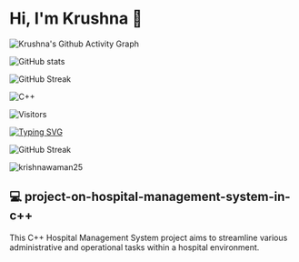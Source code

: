 
# Hi, I'm Krushna 👋

![Krushna's Github Activity Graph](https://github-readme-activity-graph.vercel.app/graph?username=krishnawaman25&bg_color=0d1117&color=ffffff&line=00e75a&point=ffffff&area=true&hide_border=true)

![GitHub stats](https://github-readme-stats.vercel.app/api?username=krishnawaman25&show_icons=true&theme=radical)

![GitHub Streak](https://github-readme-streak-stats.demolab.com/?user=krishnawaman25&theme=dark)

![C++](https://img.shields.io/badge/C%2B%2B-00599C?style=for-the-badge&logo=c%2B%2B&logoColor=white)

![Visitors](https://komarev.com/ghpvc/?username=krishnawaman25&color=green)

[![Typing SVG](https://readme-typing-svg.herokuapp.com/?lines=Developer;Problem%20Solver;Lifelong%20Learner&center=true&size=20)]()

![GitHub Streak](https://github-readme-streak-stats.demolab.com/?user=krishnawaman25&theme=dark)

<p align="left"> <img src="https://komarev.com/ghpvc/?username=krishnawaman25&label=Profile%20Views&color=0e75b6&style=flat" alt="krishnawaman25" /> </p>

## 💻 project-on-hospital-management-system-in-c++

This C++ Hospital Management System project aims to streamline various administrative and operational tasks within a hospital environment.
